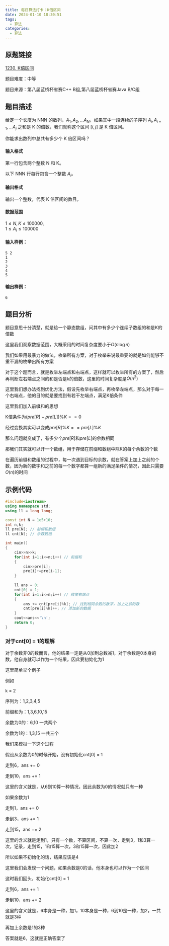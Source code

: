 ```yaml
---
title: 每日算法打卡：K倍区间
date: 2024-01-10 18:30:51
tags:
  - 算法
categories:
  - 算法
---
```


## 原题链接

[1230. K倍区间](https://www.acwing.com/problem/content/1232/)

题目难度：中等

题目来源：第八届蓝桥杯省赛C++ B组,第八届蓝桥杯省赛Java B/C组

## 题目描述

给定一个长度为 NNN 的数列，$A_1, A_2, … A_N$，如果其中一段连续的子序列 $A_i, A_{i+1}, … A_j$ 之和是 K 的倍数，我们就称这个区间 $[i, j]$ 是 K 倍区间。

你能求出数列中总共有多少个 K 倍区间吗？

#### 输入格式

第一行包含两个整数 N 和 K。

以下 NNN 行每行包含一个整数 $A_i$。

#### 输出格式

输出一个整数，代表 K 倍区间的数目。

#### 数据范围

$1 \le N, K \le 100000$,  
$1 \le A_i \le 100000$

#### 输入样例：

```
5 2
1
2
3
4
5 
```

#### 输出样例：

```
6 
```

## 题目分析

题目意思十分清楚，就是给一个静态数组，问其中有多少个连续子数组的和是K的倍数

这里我们观察数据范围，大概采用的时间复杂度要小于$O(n\log n)$

我们如果用最暴力的做法，枚举所有方案，对于枚举来说最重要的就是如何能够不重不漏的枚举出所有方案

对于这个题而言，就是枚举左端点和右端点，这样就可以枚举所有的方案了，然后再判断左右端点之间的和是否是k的倍数，这里的时间复杂度是$O(n^2)$

这里我们想办法找到优化方法，假设先枚举右端点，再枚举左端点，那么对于每一个右端点，他的目的就是要找到有若干左端点，满足K倍条件

这里我们加入前缀和的思想

K倍条件为$(pre[R]-pre[L])\%K == 0$

经过变换其实可以变成$pre[R]\%K==pre[L]\%K$

那么问题就变成了，有多少个$pre[R]$和$pre[L]$的余数相同

那我们其实就可以开一个数组，用于存储在前缀和数组中除K的每个余数的个数

在遍历前缀和数组的过程中，每一次遇到目标的余数，就在答案上加上之前的个数，因为新的数字和之前的每一个数字都算一组新的满足条件的情况，因此只需要$O(n)$的时间

## 示例代码

```cpp
#include<iostream>
using namespace std;
using ll = long long;

const int N = 1e5+10;
int n,k;
ll pre[N]; // 前缀和数组
ll cnt[N]; // 余数数组

int main()
{
    cin>>n>>k;
    for(int i=1;i<=n;i++) // 前缀和
    {
        cin>>pre[i];
        pre[i]+=pre[i-1];
    }
    
    ll ans = 0;
    cnt[0] = 1;
    for(int i=1;i<=n;i++) // 枚举右端点
    {
        ans += cnt[pre[i]%k]; // 找到相同余数的数字，加上之前的数
        cnt[pre[i]%k]++; // 添加新的数据
    }
    cout<<ans<<'\n';
    return 0;
}
```

### 对于cnt[0] = 1的理解

对于余数非0的数而言，他的结果一定是从0加到总数减1，对于余数是0本身的数，他自身就可以作为一个结果，因此要初始化为1

这里简单举个例子

例如

k = 2

序列为：1,2,3,4,5

前缀和为：1,3,6,10,15

余数为0的：6,10  一共两个

余数为1的：1,3,15  一共三个

我们来模拟一下这个过程

假设从余数为0的时候开始，没有初始化cnt[0] = 1

走到6，ans += 0 

走到10，ans += 1

这里的含义就是，从6到10算一种情况，因此余数为0的情况就只有一种

如果余数为1

走到1，ans += 0

走到3，ans += 1

走到15，ans += 2

这里的含义就是走到1，只有一个数，不算区间，不算一次，走到3，1和3算一次，记录，走到15，1和15算一次，3和15算一次，因此加2

所以如果不初始化的话，结果应该是4

这里我们会发现一个问题，如果余数是0的话，他本身也可以作为一个区间

这时我们回头，初始化cnt[0] = 1

走到6，ans += 1

走到10，ans += 2

这里的含义就是，6本身是一种，加1，10本身是一种，6到10是一种，加2，一共就是3种

再加上余数是1的3种

答案就是6，这就是正确答案了

